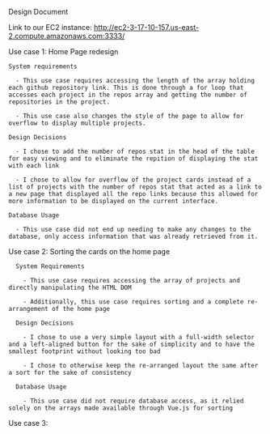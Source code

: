 Design Document




Link to our EC2 instance:
http://ec2-3-17-10-157.us-east-2.compute.amazonaws.com:3333/


Use case 1: Home Page redesign

    System requirements

      - This use case requires accessing the length of the array holding each github repository link. This is done through a for loop that accesses each project in the repos array and getting the number of repositories in the project.

      - This use case also changes the style of the page to allow for overflow to display multiple projects.

    Design Decisions

      - I chose to add the number of repos stat in the head of the table for easy viewing and to eliminate the repition of displaying the stat with each link

      - I chose to allow for overflow of the project cards instead of a list of projects with the number of repos stat that acted as a link to a new page that displayed all the repo links because this allowed for more information to be displayed on the current interface.

    Database Usage

      - This use case did not end up needing to make any changes to the database, only access information that was already retrieved from it.

Use case 2: Sorting the cards on the home page

      System Requirements

        - This use case requires accessing the array of projects and directly manipulating the HTML DOM

        - Additionally, this use case requires sorting and a complete re-arrangement of the home page

      Design Decisions

        - I chose to use a very simple layout with a full-width selector and a left-aligned button for the sake of simplicity and to have the smallest footprint without looking too bad

        - I chose to otherwise keep the re-arranged layout the same after a sort for the sake of consistency

      Database Usage

        - This use case did not require database access, as it relied solely on the arrays made available through Vue.js for sorting

Use case 3:
